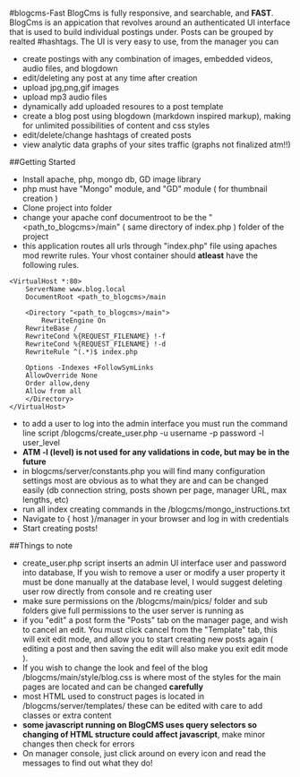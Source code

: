 #blogcms-Fast
BlogCms is fully responsive, and searchable, and **FAST**.
BlogCms is an appication that revolves around an authenticated UI interface that is used to build individual postings under. Posts can be grouped by realted #hashtags.  The UI is very easy to use, from the manager you can 
- create postings with any combination of images, embedded videos, audio files, and blogdown
- edit/deleting any post at any time after creation
- upload jpg,png,gif images
- upload mp3 audio files
- dynamically add uploaded resoures to a post template
- create a blog post using blogdown (markdown inspired markup), making for unlimited possibilities of content and css styles
- edit/delete/change hashtags of created posts
- view analytic data graphs of your sites traffic (graphs not finalized atm!!)

##Getting Started
- Install apache, php, mongo db, GD image library
- php must have "Mongo" module,  and "GD" module ( for thumbnail creation )
- Clone project into folder
- change your apache conf documentroot to be the "<path_to_blogcms>/main" ( same directory of index.php ) folder of the project 
- this application routes all urls through "index.php" file using apaches mod rewrite rules. Your vhost container should **atleast** have the following rules. 
``` 
<VirtualHost *:80>
    ServerName www.blog.local
    DocumentRoot <path_to_blogcms>/main
		
    <Directory "<path_to_blogcms>/main">
        RewriteEngine On
	RewriteBase /
	RewriteCond %{REQUEST_FILENAME} !-f
	RewriteCond %{REQUEST_FILENAME} !-d
	RewriteRule ^(.*)$ index.php
			   
	Options -Indexes +FollowSymLinks
	AllowOverride None
	Order allow,deny
	Allow from all
    </Directory>
</VirtualHost>
```
- to add a user to log into the admin interface you must run the command line script /blogcms/create_user.php -u username -p password -l user_level
- **ATM -l (level) is not used for any validations in code,  but may be in the future** 
- in blogcms/server/constants.php you will find many configuration settings most are obvious as to what they are and can be changed easily (db connection string, posts shown per page, manager URL, max lengths, etc)
- run all index creating commands in the /blogcms/mongo_instructions.txt
- Navigate to { host }/manager in your browser and log in with credentials
- Start creating posts!  

##Things to note
- create_user.php script inserts an admin UI interface user and password into database,  If you wish to remove a user or modify a user property it must be done manually at the database level, I would suggest deleting user row directly from console and re creating user
- make sure permissions on the /blogcms/main/pics/ folder and sub folders give full permissions to the user server is running as
- if you "edit" a post form the "Posts" tab on the manager page, and wish to cancel an edit.  You must click cancel from the "Template" tab, this will exit edit mode, and allow you to start creating new posts again ( editing a post and then saving the edit will also make you exit edit mode ).  
- If you wish to change the look and feel of the blog /blogcms/main/style/blog.css is where most of the styles for the main pages are located and can be changed **carefully** 
- most HTML used to construct pages is located in /blogcms/server/templates/ these can be edited with care to add classes or extra content
- **some javascript running on BlogCMS uses query selectors so changing of HTML structure could affect javascript**, make minor changes then check for errors
- On manager console, just click around on every icon and read the messages to find out what they do!
